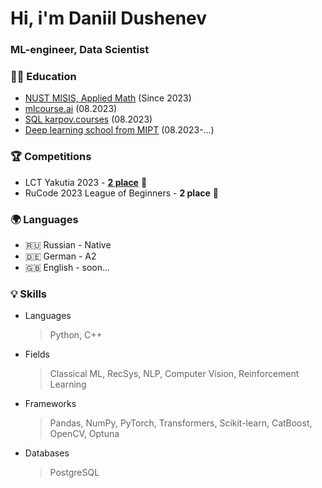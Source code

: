 # Hi, i'm Daniil Dushenev

### ML-engineer, Data Scientist

### 👨‍🎓 Education
* [NUST MISIS, Applied Math](https://misis.ru/applicants/admission/baccalaureate-and-specialty/faculties/math/) (Since 2023)
* [mlcourse.ai](https://mlcourse.ai/) (08.2023)
* [SQL karpov.courses](https://karpov.courses/simulator-sql) (08.2023)
* [Deep learning school from MIPT](https://dls.samcs.ru/) (08.2023-...)


### 🏆 Competitions
* LCT Yakutia 2023 - [**2 place**](https://rpp.mos.ru/services/files/2023/12/27/b714ec9739824b729d68c8946f79745f.pdf) 🥈
* RuCode 2023 League of Beginners - **2 place** 🥈


### :earth_africa: Languages
* 🇷🇺 Russian - Native
* 🇩🇪 German - A2
* 🇬🇧 English  - soon...


### :bulb: Skills

* Languages
  > Python, C++

* Fields
  > Classical ML, RecSys, NLP, Computer Vision, Reinforcement Learning

* Frameworks
  > Pandas, NumPy, PyTorch, Transformers, Scikit-learn, CatBoost, OpenCV, Optuna

* Databases
  > PostgreSQL
